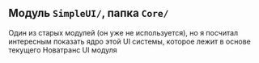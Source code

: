 ## Модуль `SimpleUI/`, папка `Core/`

Один из старых модулей (он уже не используется), но я посчитал интересным показать ядро этой UI системы, 
которое лежит в основе текущего Новатранс UI модуля
